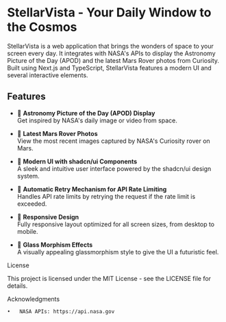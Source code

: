 # StellarVista - Your Daily Window to the Cosmos

StellarVista is a web application that brings the wonders of space to your screen every day. It integrates with NASA's APIs to display the Astronomy Picture of the Day (APOD) and the latest Mars Rover photos from Curiosity. Built using Next.js and TypeScript, StellarVista features a modern UI and several interactive elements.

## Features

- 🚀 **Astronomy Picture of the Day (APOD) Display**  
  Get inspired by NASA's daily image or video from space.
  
- 🔴 **Latest Mars Rover Photos**  
  View the most recent images captured by NASA's Curiosity rover on Mars.

- 🎨 **Modern UI with shadcn/ui Components**  
  A sleek and intuitive user interface powered by the shadcn/ui design system.
  
- 🔄 **Automatic Retry Mechanism for API Rate Limiting**  
  Handles API rate limits by retrying the request if the rate limit is exceeded.

- 📱 **Responsive Design**  
  Fully responsive layout optimized for all screen sizes, from desktop to mobile.

- 🌙 **Glass Morphism Effects**  
  A visually appealing glassmorphism style to give the UI a futuristic feel.

License

This project is licensed under the MIT License - see the LICENSE file for details.

Acknowledgments

	•	NASA APIs: https://api.nasa.gov